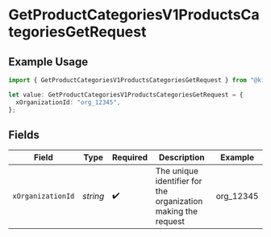 # GetProductCategoriesV1ProductsCategoriesGetRequest

## Example Usage

```typescript
import { GetProductCategoriesV1ProductsCategoriesGetRequest } from "@kintsugi-tax/tax-platform-sdk/models/operations";

let value: GetProductCategoriesV1ProductsCategoriesGetRequest = {
  xOrganizationId: "org_12345",
};
```

## Fields

| Field                                                         | Type                                                          | Required                                                      | Description                                                   | Example                                                       |
| ------------------------------------------------------------- | ------------------------------------------------------------- | ------------------------------------------------------------- | ------------------------------------------------------------- | ------------------------------------------------------------- |
| `xOrganizationId`                                             | *string*                                                      | :heavy_check_mark:                                            | The unique identifier for the organization making the request | org_12345                                                     |